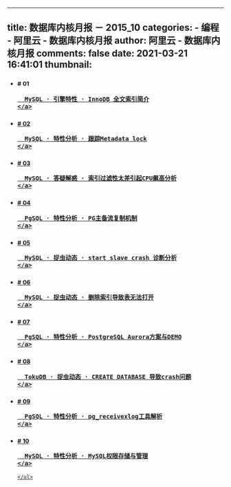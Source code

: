 
---
title: 数据库内核月报 － 2015_10
categories: 
    - 编程
    - 阿里云 - 数据库内核月报
author: 阿里云 - 数据库内核月报
comments: false
date: 2021-03-21 16:41:01
thumbnail: 
---

<div>   
<ul class="posts">
      
<li>
  <h3>
    <small class="datetime muted" data-time="2015-10-01 00:00:00 +0800"># 01 </small>
    <a href="http://mysql.taobao.org/monthly/2015/10/01/" target="_blank">
      
      MySQL · 引擎特性 · InnoDB 全文索引简介
    </a>
  </h3>
</li>

<li>
  <h3>
    <small class="datetime muted" data-time="2015-10-02 00:00:00 +0800"># 02 </small>
    <a href="http://mysql.taobao.org/monthly/2015/10/02/" target="_blank">
      
      MySQL · 特性分析 · 跟踪Metadata lock
    </a>
  </h3>
</li>

<li>
  <h3>
    <small class="datetime muted" data-time="2015-10-03 00:00:00 +0800"># 03 </small>
    <a href="http://mysql.taobao.org/monthly/2015/10/03/" target="_blank">
      
      MySQL · 答疑解惑 · 索引过滤性太差引起CPU飙高分析
    </a>
  </h3>
</li>

<li>
  <h3>
    <small class="datetime muted" data-time="2015-10-04 00:00:00 +0800"># 04 </small>
    <a href="http://mysql.taobao.org/monthly/2015/10/04/" target="_blank">
      
      PgSQL · 特性分析 · PG主备流复制机制
    </a>
  </h3>
</li>

<li>
  <h3>
    <small class="datetime muted" data-time="2015-10-05 00:00:00 +0800"># 05 </small>
    <a href="http://mysql.taobao.org/monthly/2015/10/05/" target="_blank">
      
      MySQL · 捉虫动态 · start slave crash 诊断分析
    </a>
  </h3>
</li>

<li>
  <h3>
    <small class="datetime muted" data-time="2015-10-06 00:00:00 +0800"># 06 </small>
    <a href="http://mysql.taobao.org/monthly/2015/10/06/" target="_blank">
      
      MySQL · 捉虫动态 · 删除索引导致表无法打开
    </a>
  </h3>
</li>

<li>
  <h3>
    <small class="datetime muted" data-time="2015-10-07 00:00:00 +0800"># 07 </small>
    <a href="http://mysql.taobao.org/monthly/2015/10/07/" target="_blank">
      
      PgSQL · 特性分析 · PostgreSQL Aurora方案与DEMO
    </a>
  </h3>
</li>

<li>
  <h3>
    <small class="datetime muted" data-time="2015-10-08 00:00:00 +0800"># 08 </small>
    <a href="http://mysql.taobao.org/monthly/2015/10/08/" target="_blank">
      
      TokuDB · 捉虫动态 · CREATE DATABASE 导致crash问题
    </a>
  </h3>
</li>

<li>
  <h3>
    <small class="datetime muted" data-time="2015-10-09 00:00:00 +0800"># 09 </small>
    <a href="http://mysql.taobao.org/monthly/2015/10/09/" target="_blank">
      
      PgSQL · 特性分析 · pg_receivexlog工具解析
    </a>
  </h3>
</li>

<li>
  <h3>
    <small class="datetime muted" data-time="2015-10-10 00:00:00 +0800"># 10 </small>
    <a href="http://mysql.taobao.org/monthly/2015/10/10/" target="_blank">
      
      MySQL · 特性分析 · MySQL权限存储与管理
    </a>
  </h3>
</li>


    </ul>

    
</div>
            